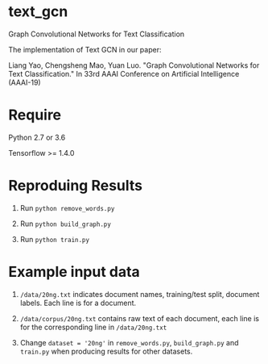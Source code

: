 # text_gcn

Graph Convolutional Networks for Text Classification

The implementation of Text GCN in our paper:

Liang Yao, Chengsheng Mao, Yuan Luo. "Graph Convolutional Networks for Text Classification." In 33rd AAAI Conference on Artificial Intelligence (AAAI-19)


# Require

Python 2.7 or 3.6

Tensorflow >= 1.4.0

# Reproduing Results

1. Run `python remove_words.py`

2. Run `python build_graph.py`

3. Run `python train.py`

# Example input data

1. `/data/20ng.txt` indicates document names, training/test split, document labels. Each line is for a document.

2. `/data/corpus/20ng.txt` contains raw text of each document, each line is for the corresponding line in `/data/20ng.txt`

3. Change `dataset = '20ng'` in `remove_words.py`, `build_graph.py` and `train.py` when producing results for other datasets.
